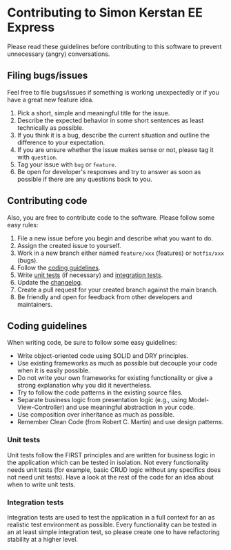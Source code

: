 # Contributing to Simon Kerstan EE Express

Please read these guidelines before contributing to this software to prevent unnecessary (angry) conversations.

## Filing bugs/issues

Feel free to file bugs/issues if something is working unexpectedly or if you have a great new feature idea.

1. Pick a short, simple and meaningful title for the issue.
2. Describe the expected behavior in some short sentences as least technically as possible.
3. If you think it is a bug, describe the current situation and outline the difference to your expectation.
4. If you are unsure whether the issue makes sense or not, please tag it with `question`.
5. Tag your issue with `bug` or `feature`.
6. Be open for developer's responses and try to answer as soon as possible if there are any questions back to you.

## Contributing code

Also, you are free to contribute code to the software. Please follow some easy rules:

1. File a new issue before you begin and describe what you want to do.
2. Assign the created issue to yourself.
3. Work in a new branch either named `feature/xxx` (features) or `hotfix/xxx` (bugs).
4. Follow the [coding guidelines](#coding-guidelines).
5. Write [unit tests](#unit-tests) (if necessary) and [integration tests](#integration-tests).
6. Update the [changelog](CHANGELOG.md).
7. Create a pull request for your created branch against the main branch.
8. Be friendly and open for feedback from other developers and maintainers.

## Coding guidelines

When writing code, be sure to follow some easy guidelines:

- Write object-oriented code using SOLID and DRY principles.
- Use existing frameworks as much as possible but decouple your code when it is easily possible.
- Do not write your own frameworks for existing functionality or give a strong explanation why you did it nevertheless.
- Try to follow the code patterns in the existing source files.
- Separate business logic from presentation logic (e.g., using Model-View-Controller) and use meaningful abstraction in
  your code.
- Use composition over inheritance as much as possible.
- Remember Clean Code (from Robert C. Martin) and use design patterns.

### Unit tests

Unit tests follow the FIRST principles and are written for business logic in the application which can be tested in
isolation. Not every functionality needs unit tests (for example, basic CRUD logic without any specifics does not need
unit tests). Have a look at the rest of the code for an idea about when to write unit tests.

### Integration tests

Integration tests are used to test the application in a full context for an as realistic test environment as possible.
Every functionality can be tested in an at least simple integration test, so please create one to have refactoring
stability at a higher level.
